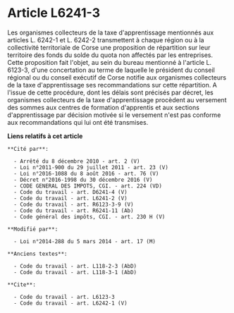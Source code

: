 # Article L6241-3

Les organismes collecteurs de la taxe d'apprentissage mentionnés aux articles L. 6242-1 et L. 6242-2 transmettent à chaque
région ou à la collectivité territoriale de Corse une proposition de répartition sur leur territoire des fonds du solde du
quota non affectés par les entreprises. Cette proposition fait l'objet, au sein du bureau mentionné à l'article L. 6123-3,
d'une concertation au terme de laquelle le président du conseil régional ou du conseil exécutif de Corse notifie aux
organismes collecteurs de la taxe d'apprentissage ses recommandations sur cette répartition. A l'issue de cette procédure,
dont les délais sont précisés par décret, les organismes collecteurs de la taxe d'apprentissage procèdent au versement des
sommes aux centres de formation d'apprentis et aux sections d'apprentissage par décision motivée si le versement n'est pas
conforme aux recommandations qui lui ont été transmises.

**Liens relatifs à cet article**

	**Cité par**:

	  - Arrêté du 8 décembre 2010 - art. 2 (V)
	  - Loi n°2011-900 du 29 juillet 2011 - art. 23 (V)
	  - Loi n°2016-1088 du 8 août 2016 - art. 76 (V)
	  - Décret n°2016-1998 du 30 décembre 2016 (V)
	  - CODE GENERAL DES IMPOTS, CGI. - art. 224 (VD)
	  - Code du travail - art. D6241-4 (V)
	  - Code du travail - art. L6241-2 (V)
	  - Code du travail - art. R6123-3-9 (V)
	  - Code du travail - art. R6241-11 (Ab)
	  - Code général des impôts, CGI. - art. 230 H (V)

	**Modifié par**:

	  - Loi n°2014-288 du 5 mars 2014 - art. 17 (M)

	**Anciens textes**:

	  - Code du travail - art. L118-2-3 (AbD)
	  - Code du travail - art. L118-3-1 (AbD)

	**Cite**:

	  - Code du travail - art. L6123-3
	  - Code du travail - art. L6242-1 (V)
